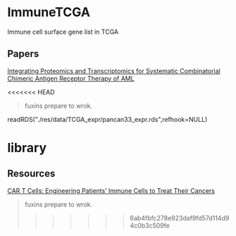 # ImmuneTCGA
Immune cell surface gene list in TCGA

## Papers
[Integrating Proteomics and Transcriptomics for Systematic Combinatorial Chimeric Antigen Receptor Therapy of AML](https://www.sciencedirect.com/science/article/pii/S1535610817304087)

<<<<<<< HEAD
> fuxins prepare to wrok.

readRDS("./res/data/TCGA_expr/pancan33_expr.rds",refhook=NULL)

library
=======
## Resources
[CAR T Cells: Engineering Patients’ Immune Cells to Treat Their Cancers](https://www.cancer.gov/about-cancer/treatment/research/car-t-cells)

> fuxins prepare to wrok.
>>>>>>> 6ab4fbfc278e923daf9fd57d114d94c0b3c509fe
